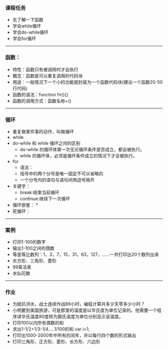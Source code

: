 ### 课程任务
* 先了解一下函数
* 学会while循环
* 学会do-while循环
* 学会for循环
---
### 函数：
* 特性：函数只有被调用时才会执行
* 概念：函数是可以重复调用的代码块
* 用途：一般情况下一个小的功能就封装为一个函数代码块(建议一个函数20-50行代码)
* 函数的语法：function fn(){}
* 函数的调用方式：函数名称+()
---
### 循环
* 重复做某件事的动作，叫做循环
* while
* do-while 和 while 循环之间的区别
    * do-while 的循环体第一次无论循环条件是否成立，都会被执行。
    * while 的循环体，必须是循环条件成立的情况下才会被执行。
* for
    * 语法：
    * 括号中的两个分号是唯一固定不可以省略的
    * 一个分号内的语句与语句间用逗号隔开
* 关键字：
    * break:结束当前循环
    * continue:继续下一次循环
* 循环嵌套：
    * 
* 死循环：
---
### 案例
* 打印1-100的数字
* 输出1-100之间的偶数
* 等差等比数列：1，3，7，15，31，63，127，......一共打印出20个数列出来
* 长方形、三角形、菱形
* 99乘法表
* 水仙花数
---
### 作业
* 为抵抗洪水，战士连续作战89小时，编程计算共多少天零多少小时？
* 小明要到美国旅游，可是那里的温度是以华氏度为单位记录的。他需要一个程序讲华氏温度80度转为摄氏温度为单位分别显示该温度。
* 打印100以内所有偶数的和
* 求出1-1/2+1/3-1/4…..1/100的和 var i=1; 
* 打印出1000-2000年中所有的闰年，并以每行四个数的形式输出
* 打印三角形、正方形、菱形、长方形、六边形
